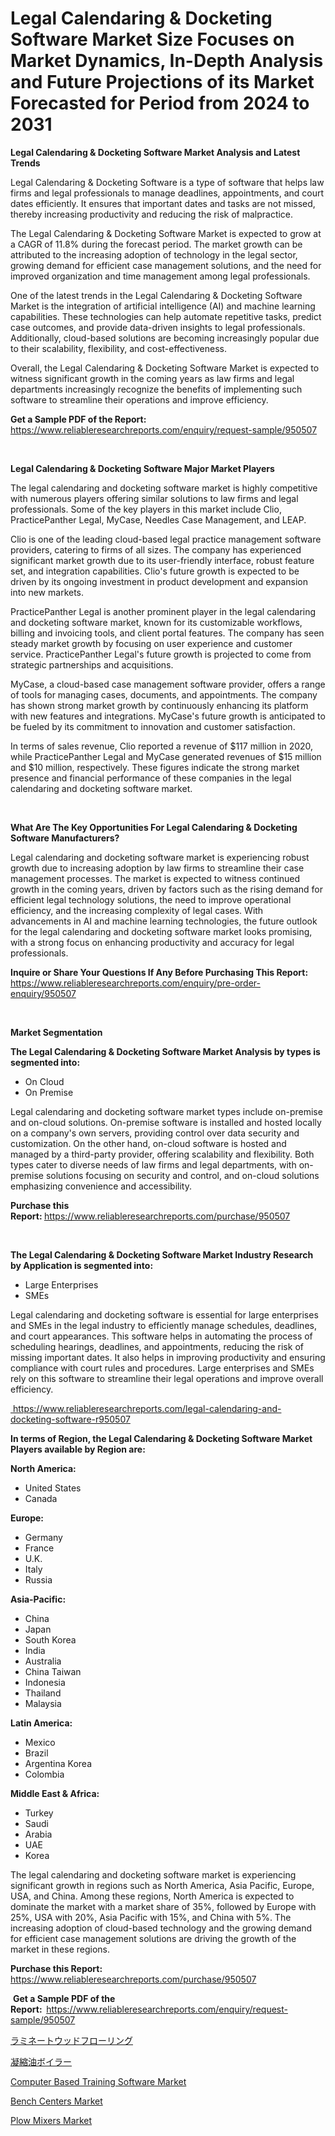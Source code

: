 <p><h1>Legal Calendaring & Docketing Software Market Size Focuses on Market Dynamics, In-Depth Analysis and Future Projections of its Market Forecasted for Period from 2024 to 2031</h1></p><p><strong>Legal Calendaring & Docketing Software Market Analysis and Latest Trends</strong></p>
<p><p>Legal Calendaring & Docketing Software is a type of software that helps law firms and legal professionals to manage deadlines, appointments, and court dates efficiently. It ensures that important dates and tasks are not missed, thereby increasing productivity and reducing the risk of malpractice.</p><p>The Legal Calendaring & Docketing Software Market is expected to grow at a CAGR of 11.8% during the forecast period. The market growth can be attributed to the increasing adoption of technology in the legal sector, growing demand for efficient case management solutions, and the need for improved organization and time management among legal professionals.</p><p>One of the latest trends in the Legal Calendaring & Docketing Software Market is the integration of artificial intelligence (AI) and machine learning capabilities. These technologies can help automate repetitive tasks, predict case outcomes, and provide data-driven insights to legal professionals. Additionally, cloud-based solutions are becoming increasingly popular due to their scalability, flexibility, and cost-effectiveness.</p><p>Overall, the Legal Calendaring & Docketing Software Market is expected to witness significant growth in the coming years as law firms and legal departments increasingly recognize the benefits of implementing such software to streamline their operations and improve efficiency.</p></p>
<p><strong>Get a Sample PDF of the Report:&nbsp;</strong> <a href="https://www.reliableresearchreports.com/enquiry/request-sample/950507">https://www.reliableresearchreports.com/enquiry/request-sample/950507</a></p>
<p>&nbsp;</p>
<p><strong>Legal Calendaring & Docketing Software Major Market Players</strong></p>
<p><p>The legal calendaring and docketing software market is highly competitive with numerous players offering similar solutions to law firms and legal professionals. Some of the key players in this market include Clio, PracticePanther Legal, MyCase, Needles Case Management, and LEAP.</p><p>Clio is one of the leading cloud-based legal practice management software providers, catering to firms of all sizes. The company has experienced significant market growth due to its user-friendly interface, robust feature set, and integration capabilities. Clio's future growth is expected to be driven by its ongoing investment in product development and expansion into new markets.</p><p>PracticePanther Legal is another prominent player in the legal calendaring and docketing software market, known for its customizable workflows, billing and invoicing tools, and client portal features. The company has seen steady market growth by focusing on user experience and customer service. PracticePanther Legal's future growth is projected to come from strategic partnerships and acquisitions.</p><p>MyCase, a cloud-based case management software provider, offers a range of tools for managing cases, documents, and appointments. The company has shown strong market growth by continuously enhancing its platform with new features and integrations. MyCase's future growth is anticipated to be fueled by its commitment to innovation and customer satisfaction.</p><p>In terms of sales revenue, Clio reported a revenue of $117 million in 2020, while PracticePanther Legal and MyCase generated revenues of $15 million and $10 million, respectively. These figures indicate the strong market presence and financial performance of these companies in the legal calendaring and docketing software market.</p></p>
<p>&nbsp;</p>
<p><strong>What Are The Key Opportunities For Legal Calendaring & Docketing Software Manufacturers?</strong></p>
<p><p>Legal calendaring and docketing software market is experiencing robust growth due to increasing adoption by law firms to streamline their case management processes. The market is expected to witness continued growth in the coming years, driven by factors such as the rising demand for efficient legal technology solutions, the need to improve operational efficiency, and the increasing complexity of legal cases. With advancements in AI and machine learning technologies, the future outlook for the legal calendaring and docketing software market looks promising, with a strong focus on enhancing productivity and accuracy for legal professionals.</p></p>
<p><strong>Inquire or Share Your Questions If Any Before Purchasing This Report:</strong> <a href="https://www.reliableresearchreports.com/enquiry/pre-order-enquiry/950507">https://www.reliableresearchreports.com/enquiry/pre-order-enquiry/950507</a></p>
<p>&nbsp;</p>
<p><strong>Market Segmentation</strong></p>
<p><strong>The Legal Calendaring & Docketing Software Market Analysis by types is segmented into:</strong></p>
<p><ul><li>On Cloud</li><li>On Premise</li></ul></p>
<p><p>Legal calendaring and docketing software market types include on-premise and on-cloud solutions. On-premise software is installed and hosted locally on a company's own servers, providing control over data security and customization. On the other hand, on-cloud software is hosted and managed by a third-party provider, offering scalability and flexibility. Both types cater to diverse needs of law firms and legal departments, with on-premise solutions focusing on security and control, and on-cloud solutions emphasizing convenience and accessibility.</p></p>
<p><strong>Purchase this Report:&nbsp;</strong><a href="https://www.reliableresearchreports.com/purchase/950507">https://www.reliableresearchreports.com/purchase/950507</a></p>
<p>&nbsp;</p>
<p><strong>The Legal Calendaring & Docketing Software Market Industry Research by Application is segmented into:</strong></p>
<p><ul><li>Large Enterprises</li><li>SMEs</li></ul></p>
<p><p>Legal calendaring and docketing software is essential for large enterprises and SMEs in the legal industry to efficiently manage schedules, deadlines, and court appearances. This software helps in automating the process of scheduling hearings, deadlines, and appointments, reducing the risk of missing important dates. It also helps in improving productivity and ensuring compliance with court rules and procedures. Large enterprises and SMEs rely on this software to streamline their legal operations and improve overall efficiency.</p></p>
<p><a href="https://www.reliableresearchreports.com/legal-calendaring-and-docketing-software-r950507">&nbsp;https://www.reliableresearchreports.com/legal-calendaring-and-docketing-software-r950507</a></p>
<p><strong>In terms of Region, the Legal Calendaring & Docketing Software Market Players available by Region are:</strong></p>
<p>
    <p> <strong> North America: </strong>
        <ul>
            <li>United States</li>
            <li>Canada</li>
        </ul>
        </p> 
    <p> <strong> Europe: </strong>
        <ul>
            <li>Germany</li>
            <li>France</li>
            <li>U.K.</li>
            <li>Italy</li>
            <li>Russia</li>
        </ul>
        </p> 
    <p> <strong> Asia-Pacific: </strong>
        <ul>
            <li>China</li>
            <li>Japan</li>
            <li>South Korea</li>
            <li>India</li>
            <li>Australia</li>
            <li>China Taiwan</li>
            <li>Indonesia</li>
            <li>Thailand</li>
            <li>Malaysia</li>
        </ul>
        </p> 
    <p> <strong> Latin America: </strong>
        <ul>
            <li>Mexico</li>
            <li>Brazil</li>
            <li>Argentina Korea</li>
            <li>Colombia</li>
        </ul>
        </p> 
    <p> <strong> Middle East & Africa: </strong>
        <ul>
            <li>Turkey</li>
            <li>Saudi</li>
            <li>Arabia</li>
            <li>UAE</li>
            <li>Korea</li>
        </ul>
    </p>
    </p>
<p><p>The legal calendaring and docketing software market is experiencing significant growth in regions such as North America, Asia Pacific, Europe, USA, and China. Among these regions, North America is expected to dominate the market with a market share of 35%, followed by Europe with 25%, USA with 20%, Asia Pacific with 15%, and China with 5%. The increasing adoption of cloud-based technology and the growing demand for efficient case management solutions are driving the growth of the market in these regions.</p></p>
<p><strong>Purchase this Report: </strong><a href="https://www.reliableresearchreports.com/purchase/950507">https://www.reliableresearchreports.com/purchase/950507</a></p>
<p>&nbsp;<strong>Get a Sample PDF of the Report:&nbsp;&nbsp;</strong><a href="https://www.reliableresearchreports.com/enquiry/request-sample/950507">https://www.reliableresearchreports.com/enquiry/request-sample/950507</a></p>
<p><strong></strong></p>
<p><p><a href="https://github.com/one-cool-chick/Market-Research-Report-List-1/blob/main/476624454223.md">ラミネートウッドフローリング</a></p><p><a href="https://github.com/luffiazaza/Market-Research-Report-List-1/blob/main/811535854222.md">凝縮油ボイラー</a></p><p><a href="https://github.com/changoleonlaverguenzanoexiste/Market-Research-Report-List-3/blob/main/computer-based-training-software-market.md">Computer Based Training Software Market</a></p><p><a href="https://www.linkedin.com/pulse/bench-centers-market-size-reveals-best-marketing-channels-global-9hwsc">Bench Centers Market</a></p><p><a href="https://www.linkedin.com/pulse/plow-mixers-market-size-cagr-trends-2024-2030-ersatzist-gdawc">Plow Mixers Market</a></p></p>